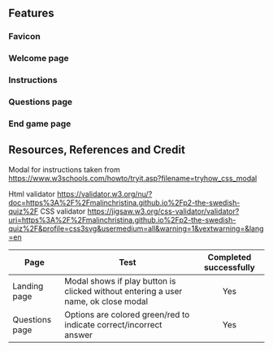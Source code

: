 ## Features

### Favicon

### Welcome page

### Instructions

### Questions page

### End game page

## Resources, References and Credit

Modal for instructions taken from <https://www.w3schools.com/howto/tryit.asp?filename=tryhow_css_modal>

Html validator <https://validator.w3.org/nu/?doc=https%3A%2F%2Fmalinchristina.github.io%2Fp2-the-swedish-quiz%2F>
CSS validator <https://jigsaw.w3.org/css-validator/validator?uri=https%3A%2F%2Fmalinchristina.github.io%2Fp2-the-swedish-quiz%2F&profile=css3svg&usermedium=all&warning=1&vextwarning=&lang=en>

|Page   |Test   |Completed successfully
|-------|-------|:--------------------:
|Landing page | Modal shows if play button is clicked without entering a user name, ok close modal |Yes
Questions page | Options are colored green/red to indicate correct/incorrect answer |Yes


